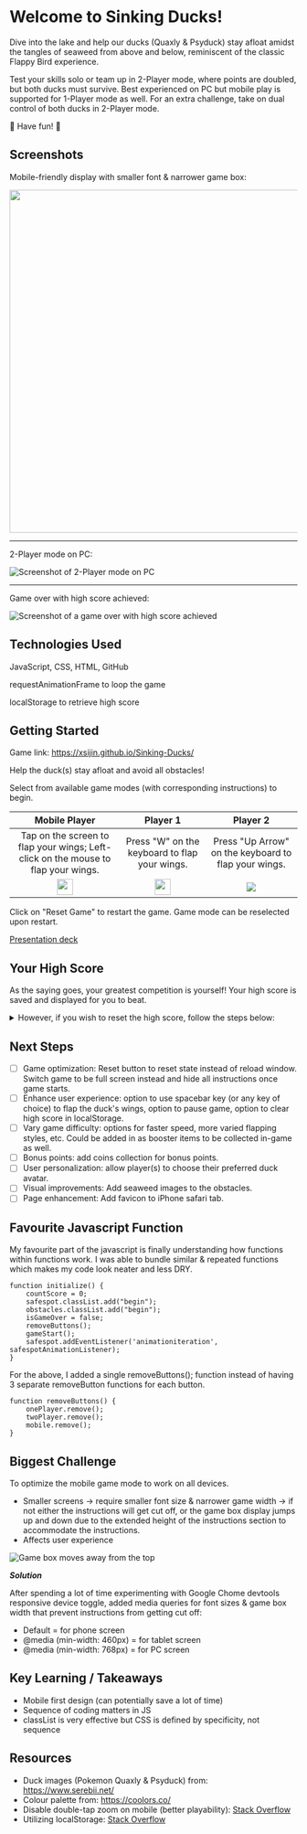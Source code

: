 # Welcome to Sinking Ducks!

Dive into the lake and help our ducks (Quaxly & Psyduck) stay afloat amidst the tangles of seaweed from above and below, reminiscent of the classic Flappy Bird experience. 

Test your skills solo or team up in 2-Player mode, where points are doubled, but both ducks must survive. Best experienced on PC but mobile play is supported for 1-Player mode as well. For an extra challenge, take on dual control of both ducks in 2-Player mode.

:duck: Have fun! :duck:

## Screenshots

Mobile-friendly display with smaller font & narrower game box:

<img src="/assets/images/mobileIOS.png" width="600">

- - - -

2-Player mode on PC:

![Screenshot of 2-Player mode on PC](/assets/images/twoplayer_onpc.png "Screenshot of 2-Player mode on PC")
- - - -
Game over with high score achieved:

![Screenshot of a game over with high score achieved](/assets/images/gameover_highscore.png "Screenshot of a game over with high score achieved")

## Technologies Used

JavaScript, CSS, HTML, GitHub

requestAnimationFrame to loop the game

localStorage to retrieve high score

## Getting Started

Game link: https://xsijin.github.io/Sinking-Ducks/

Help the duck(s) stay afloat and avoid all obstacles!

Select from available game modes (with corresponding instructions) to begin.

Mobile Player | Player 1 | Player 2
| :---: | :---: | :---:
Tap on the screen to flap your wings; Left-click on the mouse to flap your wings.  | Press "W" on the keyboard to flap your wings. | Press "Up Arrow" on the keyboard to flap your wings.
<img src="/assets/images/p1.png" width="28">  | <img src="/assets/images/p1.png" width="28"> | <img src="/assets/images/p2.png">

Click on "Reset Game" to restart the game. Game mode can be reselected upon restart.

[Presentation deck](https://docs.google.com/presentation/d/1eDLX1H5AnUJsffW_WhMXYnyJ19-zv8V0m_Gsfsy8WB4/edit?usp=sharing)

## Your High Score

As the saying goes, your greatest competition is yourself! Your high score is saved and displayed for you to beat.

<details>

<summary>However, if you wish to reset the high score, follow the steps below:</summary>

1. On Google Chrome browser, right-click on the game page.

2. Click on 'Inspect'

3. Click on 'Console'

4. Paste below code in:

```ruby
localStorage.removeItem("highScore");
```

5. Press <kbd>Enter</kbd> on the keyboard

</details>

## Next Steps

- [ ] Game optimization: Reset button to reset state instead of reload window. Switch game to be full screen instead and hide all instructions once game starts.
- [ ] Enhance user experience: option to use spacebar key (or any key of choice) to flap the duck's wings, option to pause game, option to clear high score in localStorage.
- [ ] Vary game difficulty: options for faster speed, more varied flapping styles, etc. Could be added in as booster items to be collected in-game as well.
- [ ] Bonus points: add coins collection for bonus points.
- [ ] User personalization: allow player(s) to choose their preferred duck avatar.
- [ ] Visual improvements: Add seaweed images to the obstacles.
- [ ] Page enhancement: Add favicon to iPhone safari tab.

## Favourite Javascript Function

My favourite part of the javascript is finally understanding how functions within functions work. I was able to bundle similar & repeated functions which makes my code look neater and less DRY.

```
function initialize() {
    countScore = 0;
    safespot.classList.add("begin");
    obstacles.classList.add("begin");
    isGameOver = false;
    removeButtons();
    gameStart();
    safespot.addEventListener('animationiteration', safespotAnimationListener);
}
```

For the above, I added a single removeButtons(); function instead of having 3 separate removeButton functions for each button.

```
function removeButtons() {
    onePlayer.remove();
    twoPlayer.remove();
    mobile.remove();
}
```

## Biggest Challenge

To optimize the mobile game mode to work on all devices.
 - Smaller screens → require smaller font size & narrower game width → if not either the instructions will get cut off, or the game box display jumps up and down due to the extended height of the instructions section to accommodate the instructions.
 - Affects user experience

![Game box moves away from the top](/assets/images/glitch.png "Game box moves away from the top")

***Solution***

After spending a lot of time experimenting with Google Chome devtools responsive device toggle, added media queries for font sizes & game box width that prevent instructions from getting cut off:

- Default = for phone screen
- @media (min-width: 460px) = for tablet screen
- @media (min-width: 768px) = for PC screen

## Key Learning / Takeaways

 - Mobile first design (can potentially save a lot of time)
 - Sequence of coding matters in JS
 - classList is very effective but CSS is defined by specificity, not sequence

## Resources

- Duck images (Pokemon Quaxly & Psyduck) from: https://www.serebii.net/
- Colour palette from: https://coolors.co/
- Disable double-tap zoom on mobile (better playability): [Stack Overflow](https://stackoverflow.com/questions/10614481/disable-double-tap-zoom-option-in-browser-on-touch-devices)
- Utilizing localStorage: [Stack Overflow](https://stackoverflow.com/questions/63634765/making-a-high-score-best-time-localstorage-in-javascript)
